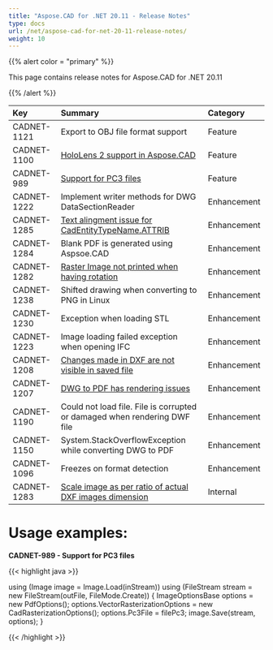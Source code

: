 ```yaml
---
title: "Aspose.CAD for .NET 20.11 - Release Notes"
type: docs
url: /net/aspose-cad-for-net-20-11-release-notes/
weight: 10
---
```


{{% alert color = "primary" %}}

This page contains release notes for Aspose.CAD for .NET 20.11

{{% /alert %}}


|**Key**|**Summary**|**Category**|
| :- | :- | :- |
| CADNET-1121 | Export to OBJ file format support | Feature |
| CADNET-1100 | [HoloLens 2 support  in Aspose.CAD](https://forum.aspose.com/t/unity-and-uwp-support-xl-81007/212022) | Feature |
| CADNET-989 | [Support for PC3 files](https://forum.aspose.com/t/cad-to-pdf-incorrect-page-size/205948/6) | Feature |
| CADNET-1222 | Implement writer methods for DWG DataSectionReader | Enhancement |
| CADNET-1285 | [Text alingment issue for CadEntityTypeName.ATTRIB](https://forum.aspose.com/t/text-alingment-issue-for-cadentitytypename-attrib/219469) | Enhancement |
| CADNET-1284 | Blank PDF is generated using Aspsoe.CAD | Enhancement |
| CADNET-1282 | [Raster Image not printed when having rotation](https://forum.aspose.com/t/raster-image-not-printed-when-having-rotation/220086) | Enhancement |
| CADNET-1238 | Shifted drawing when converting to PNG in Linux | Enhancement |
| CADNET-1230 | Exception when loading STL | Enhancement |
| CADNET-1223 | Image loading failed exception when opening IFC | Enhancement |
| CADNET-1208 | [Changes made in DXF are not visible in saved file](https://forum.aspose.com/t/how-to-modify-dimension-values-of-a-dxf-and-generate-dxf-modified/218387/4) | Enhancement |
| CADNET-1207 | [DWG to PDF has rendering issues](https://forum.aspose.com/t/dwg-to-pdf-missing-some-content-vs-trueview-generated-pdf/218421) | Enhancement |
| CADNET-1190 | Could not load file. File is corrupted or damaged when rendering DWF file | Enhancement |
| CADNET-1150 | System.StackOverflowException while converting DWG to PDF  | Enhancement |
| CADNET-1096 | Freezes on format detection | Enhancement |
| CADNET-1283 | [Scale image as per ratio of actual DXF images dimension](https://forum.aspose.com/t/raster-image-size-in-dxf/215391/17) | Internal |

# **Usage examples:**
**CADNET-989 - Support for PC3 files**

{{< highlight java >}}

using (Image image = Image.Load(inStream))
using (FileStream stream = new FileStream(outFile, FileMode.Create))
{
    ImageOptionsBase options = new PdfOptions();
    options.VectorRasterizationOptions = new CadRasterizationOptions();
    options.Pc3File = filePc3;
    image.Save(stream, options);
}

{{< /highlight >}}